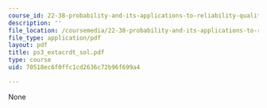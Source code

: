 ```yaml
---
course_id: 22-38-probability-and-its-applications-to-reliability-quality-control-and-risk-assessment-fall-2005
description: ''
file_location: /coursemedia/22-38-probability-and-its-applications-to-reliability-quality-control-and-risk-assessment-fall-2005/70518ec6f0ffc1cd2636c72b96f699a4_ps3_extacrdt_sol.pdf
file_type: application/pdf
layout: pdf
title: ps3_extacrdt_sol.pdf
type: course
uid: 70518ec6f0ffc1cd2636c72b96f699a4

---
```

None